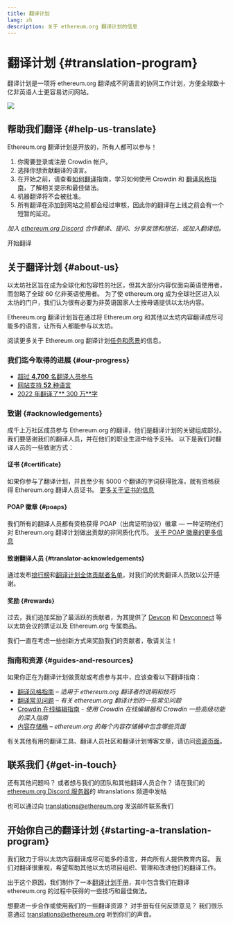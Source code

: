 ```yaml
---
title: 翻译计划
lang: zh
description: 关于 ethereum.org 翻译计划的信息
---
```


# 翻译计划 {#translation-program}

翻译计划是一项将 ethereum.org 翻译成不同语言的协同工作计划，方便全球数十亿非英语人士更容易访问网站。

![](./enterprise-eth.png)

## 帮助我们翻译 {#help-us-translate}

Ethereum.org 翻译计划是开放的，所有人都可以参与！

1. 你需要登录或注册 Crowdin 帐户。
2. 选择你想贡献翻译的语言。
3. 在开始之前，请查看[如何翻译](/contributing/translation-program/how-to-translate/)指南，学习如何使用 Crowdin 和 [翻译风格指南](/contributing/translation-program/translators-guide/)，了解相关提示和最佳做法。
4. 机器翻译将不会被批准。
5. 所有翻译在添加到网站之前都会经过审核，因此你的翻译在上线之前会有一个短暂的延迟。

_加入 [ethereum.org Discord](/discord/) 合作翻译、提问、分享反馈和想法，或加入翻译组。_

<ButtonLink to="https://crowdin.com/project/ethereum-org/">
  开始翻译
</ButtonLink>

## 关于翻译计划 {#about-us}

以太坊社区旨在成为全球化和包容性的社区，但其大部分内容仅面向英语使用者，而忽略了全球 60 亿非英语使用者。 为了使 ethereum.org 成为全球社区进入以太坊的门户，我们认为很有必要为非英语国家人士按母语提供以太坊内容。

Ethereum.org 翻译计划旨在通过将 Ethereum.org 和其他以太坊内容翻译成尽可能多的语言，让所有人都能参与以太坊。

阅读更多关于 Ethereum.org 翻译计划[任务和愿景](/contributing/translation-program/mission-and-vision)的信息。

### 我们迄今取得的进展 {#our-progress}

- [超过 **4,700** 名翻译人员参与](/contributing/translation-program/contributors/)
- [网站支持 **52** 种语言](/languages/)
- [2022 年翻译了** 300 万**字](/contributing/translation-program/acknowledgements/)

<TranslationChartImage />

### 致谢 {#acknowledgements}

成千上万社区成员参与 Ethereum.org 的翻译，他们是翻译计划的关键组成部分。 我们要感谢我们的翻译人员，并在他们的职业生涯中给予支持。 以下是我们对翻译人员的一些致谢方式：

#### 证书 {#certificate}

如果你参与了翻译计划，并且至少有 5000 个翻译的字词获得批准，就有资格获得 Ethereum.org 翻译人员证书。 [更多关于证书的信息](/contributing/translation-program/acknowledgements/#certificate)

#### POAP 徽章 {#poaps}

我们所有的翻译人员都有资格获得 POAP（出席证明协议）徽章 — 一种证明他们对 Ethereum.org 翻译计划做出贡献的非同质化代币。 [关于 POAP 徽章的更多信息](/contributing/translation-program/acknowledgements/#poap)

#### 致谢翻译人员 {#translator-acknowledgements}

通过发布[排行榜](/contributing/translation-program/acknowledgements/)和[翻译计划全体贡献者名单](/contributing/translation-program/contributors/)，对我们的优秀翻译人员致以公开感谢。

#### 奖励 {#rewards}

过去，我们追加奖励了最活跃的贡献者，为其提供了 [Devcon](https://devcon.org/en/) 和 [Devconnect](https://devconnect.org/) 等以太坊会议的票证以及 Ethereum.org 专属商品。

我们一直在考虑一些创新方式来奖励我们的贡献者，敬请关注！

### 指南和资源 {#guides-and-resources}

如果你正在为翻译计划做贡献或考虑参与其中，应该查看以下翻译指南：

- [翻译风格指南](/contributing/translation-program/translators-guide/) _– 适用于 ethereum.org 翻译者的说明和技巧_
- [翻译常见问题](/contributing/translation-program/faq/) _– 有关 ethereum.org 翻译计划的一些常见问题_
- [Crowdin 在线编辑指南](https://support.crowdin.com/online-editor/) _- 使用 Crowdin 在线编辑器和 Crowdin 一些高级功能的深入指南_
- [内容存储桶](/contributing/translation-program/content-buckets/) _– ethereum.org 的每个内容存储桶中包含哪些页面_

有关其他有用的翻译工具、翻译人员社区和翻译计划博客文章，请访问[资源页面](/contributing/translation-program/resources/)。

## 联系我们 {#get-in-touch}

还有其他问题吗？ 或者想与我们的团队和其他翻译人员合作？ 请在我们的 [ethereum.org Discord 服务器](https://discord.gg/ethereum-org)的 #translations 频道中发帖

也可以通过向 translations@ethereum.org 发送邮件联系我们

## 开始你自己的翻译计划 {#starting-a-translation-program}

我们致力于将以太坊内容翻译成尽可能多的语言，并向所有人提供教育内容。 我们对翻译很重视，希望帮助其他以太坊项目组织、管理和改进他们的翻译工作。

出于这个原因，我们制作了一本[翻译计划手册](/contributing/translation-program/playbook/)，其中包含我们在翻译 ethereum.org 的过程中获得的一些技巧和最佳做法。

想要进一步合作或使用我们的一些翻译资源？ 对手册有任何反馈意见？ 我们很乐意通过 translations@ethereum.org 听到你们的声音。
